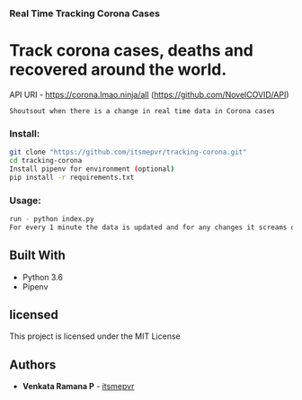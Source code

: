 ### Real Time Tracking Corona Cases 

# Track corona cases, deaths and recovered around the world.

API URI - https://corona.lmao.ninja/all (https://github.com/NovelCOVID/API)

``` Shoutsout when there is a change in real time data in Corona cases ```

### Install: 
```bash
git clone "https://github.com/itsmepvr/tracking-corona.git"
cd tracking-corona
Install pipenv for environment (optional)
pip install -r requirements.txt
```

### Usage:
```bash
run - python index.py
For every 1 minute the data is updated and for any changes it screams out loud and save the data to data.json file.
```

## Built With

* Python 3.6
* Pipenv

## licensed

This project is licensed under the MIT License

## Authors

* **Venkata Ramana P** - [itsmepvr](https://itsmepvr.github.io)